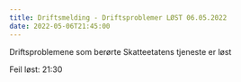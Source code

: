 ```yaml
---
title: Driftsmelding - Driftsproblemer LØST 06.05.2022
date: 2022-05-06T21:45:00
---
```

Driftsproblemene som berørte Skatteetatens tjeneste er løst 

Feil løst: 21:30 
